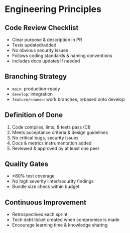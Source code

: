 # Engineering Principles

## Code Review Checklist
- Clear purpose & description in PR
- Tests updated/added
- No obvious security issues
- Follows coding standards & naming conventions
- Includes docs updates if needed

## Branching Strategy
- `main`: production-ready
- `develop`: integration
- `feature/<name>`: work branches, rebased onto develop

## Definition of Done
1. Code compiles, lints, & tests pass (CI)
2. Meets acceptance criteria & design guidelines
3. No critical bugs, security issues
4. Docs & metrics instrumentation added
5. Reviewed & approved by at least one peer

## Quality Gates
- ≥80% test coverage
- No high severity linter/security findings
- Bundle size check within budget

## Continuous Improvement
- Retrospectives each sprint
- Tech debt ticket created when compromise is made
- Encourage learning time & knowledge sharing 